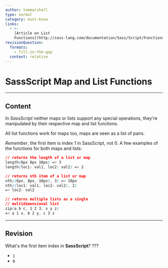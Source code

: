 ```yaml
---
author: tommarshall
type: normal
category: must-know
links:
  - >-
    [Article on List
    Functions](http://sass-lang.com/documentation/Sass/Script/Functions.html#list-functions){article}
revisionQuestion:
  formats:
    - fill-in-the-gap
  context: relative
---
```


# SassScript Map and List Functions


---

## Content

In *SassScript* neither maps or lists support any special operations, they're manipulated by their respective map and list functions.

All list functions work for maps too, maps are seen as a list of pairs.

*Remember*, the first item is index 1 in SassScript, not 0. A few examples of the functions for both maps and lists:

```css
// returns the length of a list or map
length(6px 8px 10px) => 3
length(loc1: val1, loc2: val2) => 2

// returns nth item of a list or map
nth((6px, 8px, 10px), 3) => 10px
nth((loc1: val1, loc2: val2), 2)
=> loc2: val2

// returns multiple lists as a single
// multidimensional list
zip(a b c, 1 2 3, x y z)
=> a 1 x, b 2 y, c 3 z
```


---

## Revision

What's the first item index in **SassScript**?
???

- `1`
- `0`
